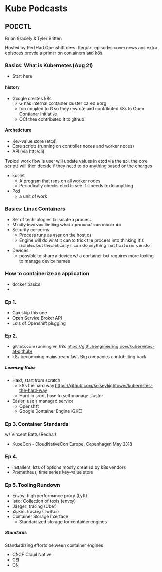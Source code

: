 # Kube Podcasts

## PODCTL
Brian Gracely & Tyler Britten

Hosted by Red Had Openshift devs. Regular episodes cover news and extra episodes provde a primer on containers and k8s.

### Basics: What is Kubernetes (Aug 21)
- Start here
#### history
- Google creates k8s
    - G has internal container cluster called Borg
    - too coupled to G so they rewrote and contributed k8s to Open Contianer Initiative
    - OCI then contributed it to github
#### Archeticture
- Key-value store (etcd)
- Core scripts (running on controller nodes and worker nodes)
- API (via http/cli)

Typical work flow is user will update values in etcd via the api, the core scripts will then decide if they need to do anything based on the changes

- kublet
    - A program that runs on all worker nodes
    - Periodically checks etcd to see if it needs to do anything
- Pod
    - a unit of work

### Basics: Linux Containers
- Set of technologies to isolate a process
- Mostly involves limiting what a process' can see or do
- Security concerns
    - Process runs as user on the host os 
    - Engine will do what it can to trick the process into thinking it's isolated but theoretically it can do anything that host user can do
- Devices 
    - possible to share a device w/ a container but requires more tooling to manage device names

### How to containerize an application
- docker basics
- 

### Ep 1.
- Can skip this one
- Open Service Broker API
- Lots of Openshift plugging

### Ep 2.
- github.com running on k8s https://githubengineering.com/kubernetes-at-github/
- k8s becomming mainstream fast. Big companies contributing back
##### Learning Kube
- Hard, start from scratch
    - k8s the hard way  https://github.com/kelseyhightower/kubernetes-the-hard-way
    - Hard in prod, have to self-manage cluster
- Easier, use a managed service 
    - Openshift 
    - Google Container Engine (GKE)

### Ep 3. Container Standards
w/ Vincent Batts (Redhat)
- KubeCon - CloudNativeCon Europe, Copenhagen May 2018

### Ep 4.
- installers, lots of options mostly creatied by k8s vendors
- Prometheus, time series key-value store

### Ep 5. Tooling Rundown
- Envoy: high performance proxy (Lyft)
- Istio: Collection of tools (envoy)
- Jaeger: tracing (Uber)
- Zipkin: tracing (Twitter)
- Container Storage Interface
    - Standardized storage for container engines

##### Standards
Standardizing efforts between container engines
- CNCF Cloud Native 
- CSI
- CNI 